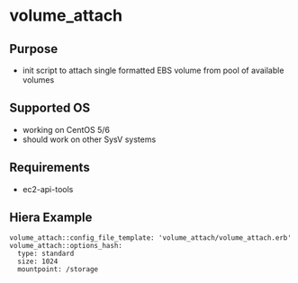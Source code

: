 # volume_attach

## Purpose
* init script to attach single formatted EBS volume from pool of available volumes

## Supported OS
* working on CentOS 5/6
* should work on other SysV systems 

## Requirements
- ec2-api-tools

## Hiera Example
```
volume_attach::config_file_template: 'volume_attach/volume_attach.erb'
volume_attach::options_hash:
  type: standard
  size: 1024
  mountpoint: /storage
  ```
